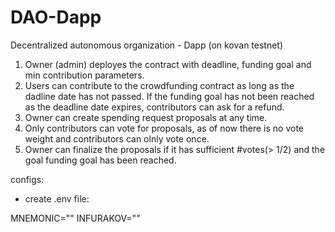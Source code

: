 # DAO-Dapp
Decentralized autonomous organization - Dapp (on kovan testnet)
1. Owner (admin) deployes the contract with deadline, funding goal and min contribution parameters.
2. Users can contribute to the crowdfunding contract as long as the dadline date has not passed.
If the funding goal has not been reached as the deadline date expires, contributors can ask for a refund.
3. Owner can create spending request proposals at any time.
4. Only contributors can vote for proposals, as of now there is no vote weight and contributors can olnly vote once.
5. Owner can finalize the proposals if it has sufficient #votes(> 1/2) and the goal funding goal has been reached.

configs:

- create .env file:

MNEMONIC=""
INFURAKOV=""
